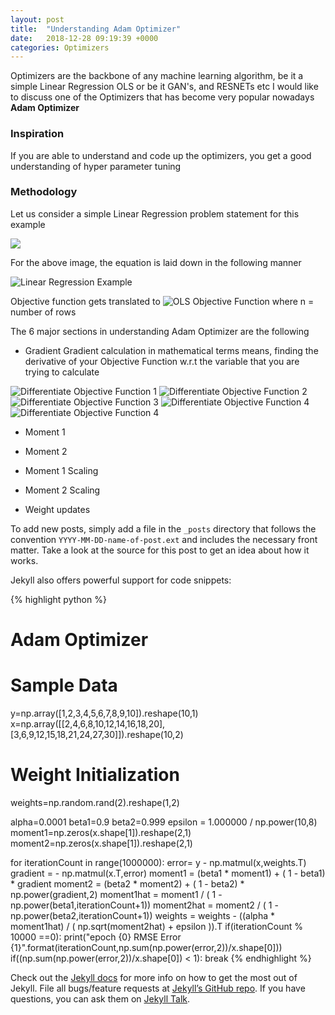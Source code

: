 ```yaml
---
layout: post
title:  "Understanding Adam Optimizer"
date:   2018-12-28 09:19:39 +0000
categories: Optimizers
---
```


Optimizers are the backbone of any machine learning algorithm, be it a simple Linear Regression OLS or be it GAN's, and RESNETs etc
I would like to discuss one of the  Optimizers that has become very popular nowadays **Adam Optimizer**

### Inspiration
If you are able to understand and code up the optimizers, you get a good understanding of hyper parameter tuning

### Methodology

Let us consider a simple Linear Regression problem statement for this example

<img src="https://en.wikipedia.org/wiki/Ordinary_least_squares#/media/File:Linear_regression.svg">

For the above image, the equation is laid down in the following manner

<img src="https://latex.codecogs.com/svg.latex?\Large&space;y=w.x" title="Linear Regression Example"/>

Objective function gets translated to
<img src="https://latex.codecogs.com/svg.latex?\Large&space;\min\sum_{i}^{n}{(y_i-wx_i)}^2" title="OLS Objective Function"/>
where n = number of rows

The 6 major sections in understanding Adam Optimizer are the following
 *  Gradient
Gradient calculation in mathematical terms means, finding the derivative of your Objective Function w.r.t the variable that you are trying to calculate
<img src="https://latex.codecogs.com/svg.latex?\Large&space;Gradient=\frac{d}{dw}\min\sum_{i}^{n}{(y_i-wx_i)}^2" title="Differentiate Objective Function 1"/>
<img src="https://latex.codecogs.com/svg.latex?\Large&space;\frac{d}{dw}\min{(y-w.x)}^2" title="Differentiate Objective Function 2"/>
<img src="https://latex.codecogs.com/svg.latex?\Large&space;2{(y-wx)}\frac{d}{dw}{-w.x}" title="Differentiate Objective Function 3"/>
<img src="https://latex.codecogs.com/svg.latex?\Large&space;If\hspaceE={(y-wx)}" title="Differentiate Objective Function 4"/>
<img src="https://latex.codecogs.com/svg.latex?\Large&space;Gradient\hspace=\hspace-2Ex" title="Differentiate Objective Function 4"/>

 *  Moment 1

 *  Moment 2
 *  Moment 1 Scaling
 *  Moment 2 Scaling
 *  Weight updates
 

To add new posts, simply add a file in the `_posts` directory that follows the convention `YYYY-MM-DD-name-of-post.ext` and includes the necessary front matter. Take a look at the source for this post to get an idea about how it works.

Jekyll also offers powerful support for code snippets:

{% highlight python %}
# Adam Optimizer

# Sample Data
y=np.array([1,2,3,4,5,6,7,8,9,10]).reshape(10,1)
x=np.array([[2,4,6,8,10,12,14,16,18,20],[3,6,9,12,15,18,21,24,27,30]]).reshape(10,2)

# Weight Initialization
weights=np.random.rand(2).reshape(1,2)

alpha=0.0001
beta1=0.9
beta2=0.999
epsilon = 1.000000 / np.power(10,8)
moment1=np.zeros(x.shape[1]).reshape(2,1)
moment2=np.zeros(x.shape[1]).reshape(2,1)

for iterationCount in range(1000000):
    error= y - np.matmul(x,weights.T)
    gradient = - np.matmul(x.T,error)
    moment1 = (beta1 * moment1) + ( 1 - beta1) * gradient
    moment2 = (beta2 * moment2) + ( 1 - beta2) * np.power(gradient,2)
    moment1hat = moment1 / ( 1 - np.power(beta1,iterationCount+1))
    moment2hat = moment2 / ( 1 - np.power(beta2,iterationCount+1))
    weights = weights - ((alpha * moment1hat) / ( np.sqrt(moment2hat) + epsilon )).T
    if(iterationCount % 10000 ==0):
        print("epoch {0} RMSE Error {1}".format(iterationCount,np.sum(np.power(error,2))/x.shape[0]))
    if((np.sum(np.power(error,2))/x.shape[0]) < 1):
        break
{% endhighlight %}

Check out the [Jekyll docs][jekyll-docs] for more info on how to get the most out of Jekyll. File all bugs/feature requests at [Jekyll’s GitHub repo][jekyll-gh]. If you have questions, you can ask them on [Jekyll Talk][jekyll-talk].

[jekyll-docs]: https://jekyllrb.com/docs/home
[jekyll-gh]:   https://github.com/jekyll/jekyll
[jekyll-talk]: https://talk.jekyllrb.com/
